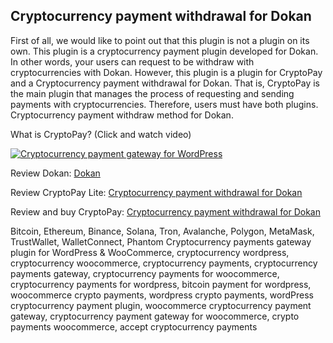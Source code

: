 ## Cryptocurrency payment withdrawal for Dokan

First of all, we would like to point out that this plugin is not a plugin on its own. This plugin is a cryptocurrency payment plugin developed for Dokan. In other words, your users can request to be withdraw with cryptocurrencies with Dokan. However, this plugin is a plugin for CryptoPay and a Cryptocurrency payment withdrawal for Dokan. That is, CryptoPay is the main plugin that manages the process of requesting and sending payments with cryptocurrencies. Therefore, users must have both plugins. Cryptocurrency payment withdraw method for Dokan.

What is CryptoPay? (Click and watch video)

[![Cryptocurrency payment gateway for WordPress](https://img.youtube.com/vi/3vaoFL4XG10/0.jpg)](https://www.youtube.com/watch?v=3vaoFL4XG10)
<br>

Review Dokan: <a href="https://wordpress.org/plugins/dokan-lite/">Dokan</a>

Review CryptoPay Lite: <a href="https://wordpress.org/plugins/cryptopay-wc-lite/" title="Cryptocurrency payment withdrawal for Dokan">Cryptocurrency payment withdrawal for Dokan</a>

Review and buy CryptoPay: <a href="https://beycanpress.com/cryptopay" title="Cryptocurrency payment withdrawal for Dokan">Cryptocurrency payment withdrawal for Dokan</a>

Bitcoin, Ethereum, Binance, Solana, Tron, Avalanche, Polygon, MetaMask, TrustWallet, WalletConnect, Phantom Cryptocurrency payments gateway plugin for WordPress & WooCommerce, cryptocurrency wordpress, cryptocurrency woocommerce, cryptocurrency payments, cryptocurrency payments gateway, cryptocurrency payments for woocommerce, cryptocurrency payments for wordpress, bitcoin payment for wordpress, woocommerce crypto payments, wordpress crypto payments, wordPress cryptocurrency payment plugin, woocommerce cryptocurrency payment gateway, cryptocurrency payment gateway for woocommerce, crypto payments woocommerce, accept cryptocurrency payments